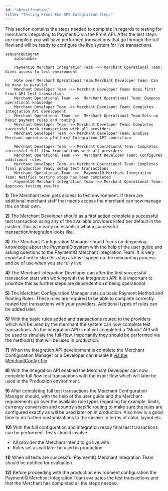 ```yaml
---
id: "obtestfrontapi"
title: "Testing Front End API Integration Steps"
---
```


This section contains the steps needed to complete in regards to testing for merchants integrating to PaymentIQ via the Front API. After the test steps are complete you will have performed transactions that go through the full flow and will be ready to configure the live system for live transactions.

```mermaid
sequenceDiagram
    autonumber

    PaymentIQ Merchant Integration Team ->> Merchant Operational Team: Gives access to test environment
    
    Note over Merchant Operational Team,Merchant Developer Team: Can be done in parallel 
    Merchant Developer Team ->> Merchant Developer Team: Does first Front API test transaction
    Merchant Operational Team ->>  Merchant Operational Team: Deepens operational knowledge
    Merchant Developer Team ->> Merchant Developer Team: Completes Integration API development
    Merchant Operational Team ->>  Merchant Operational Team:Sets up basic payment rules and routing
    Merchant Developer Team ->> Merchant Developer Team: Completes successful mock transactions with all providers
    Merchant Developer Team ->> Merchant Developer Team: Enables Merchant operations platform/ Integration API connection

    Merchant Developer Team ->> Merchant Operational Team: Completes successful full flow transactions with all providers
    Merchant Operational Team ->>  Merchant Developer Team: Configures additional rules
    Merchant Developer Team ->> Merchant Operational Team: Completes final production ready setup test transactions
    Merchant Operational Team ->>  PaymentIQ Merchant Integration Team: Notifies testing steps has been completed
    PaymentIQ Merchant Integration Team ->> Merchant Operational Team: Approves testing results
```

**1)** The Merchant team gets access to test environment. If there are additional merchant staff that needs access the merchant can now manage this on their own.

**2)** The Merchant Developer should as a first action complete a successful test transaction using any of the available providers listed per default in the cashier. This is to early on establish what a successful transaction/integration looks like.

**3)** The Merchant Configuration Manager should focus on deepening knowledge about the PaymentIQ system with the help of the user guide and asking questions to the PaymentIQ Merchant Integration Team. It is very important not to skip this step as it will speed up the onboarding process and be of use when you are fully live.

**4)** The Merchant Integration Developer can after the first successful transaction start with working with the Integration API. It is important to prioritize this as further steps are dependent on it being operational.

**5)** The Merchant Configuration Manager sets up basic Payment Method and Routing Rules. These rules are required to be able to complete correctly routed test transactions with your providers. Additional types of rules can be added later.

**6)** With the basic rules added and transactions routed to the providers which will be used by the merchant the system can now complete test transactions. As the integration API is not yet completed a "Mock" API will be used to simulate the full-flow. Importantly they should be performed via the method(s) that will be used in production.

**7)** When the Integration API development is complete the Merchant Configuration Manager or a Developer can enable it [via the MerchantConfig-file](/docs/apis_and_integration/integration_api/activate_integration_api).

**8)** With the Integration API enabled the Merchant Developer can now complete full flow test transactions with the exact flow which will later be used in the Production environment.

**9)** After completing full test transactions the Merchant Configuration Manager should, with the help of the user guide and the Merchant requirements go over the available rule types regarding for example, limits, currency conversion and country specific routing to make sure the rules are configured exactly as will be used later on in production. Also now is a good time to do further customizations to the cashier in terms of color, layout etc.

**10)** With the full configuration and integration ready final test transactions can be performed. Tests should involve
 - All provider the Merchant intend to go live with.
 - Rules set as will later be used in production.

**11)** When all tests are successful PaymentIQ Merchant Integration Team should be notified for evaluation.

**12)** Before proceeding with the production environment configuration the PaymentIQ Merchant Integration Team evaluates the test transactions and that the Merchant has completed all the steps needed.